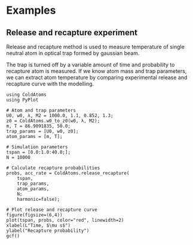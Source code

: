 # Examples

## Release and recapture experiment

Release and recapture method is used to measure temperature of single neutral atom in optical trap formed by gaussian beam. 

The trap is turned off by a variable amount of time and probability to recapture atom is measured. If we know atom mass and trap parameters, we can extract atom temperature by comparing experimental release and recapture curve with the modelling.

```@example
using ColdAtoms
using PyPlot

# Atom and trap parameters
U0, w0, λ, M2 = 1000.0, 1.1, 0.852, 1.3;
z0 = ColdAtoms.w0_to_z0(w0, λ, M2);
m, T = 86.9091835, 50.0;
trap_params = [U0, w0, z0];
atom_params = [m, T];

# Simulation parameters
tspan = [0.0:1.0:40.0;];
N = 10000 

# Calculate recapture probabilities
probs, acc_rate = ColdAtoms.release_recapture(
    tspan, 
    trap_params, 
    atom_params, 
    N; 
    harmonic=false);

# Plot release and recapture curve
figure(figsize=(6,4))
plot(tspan, probs, color="red", linewidth=2)
xlabel(L"Time, $\mu s$")
ylabel("Recapture probability")
gcf()
```
